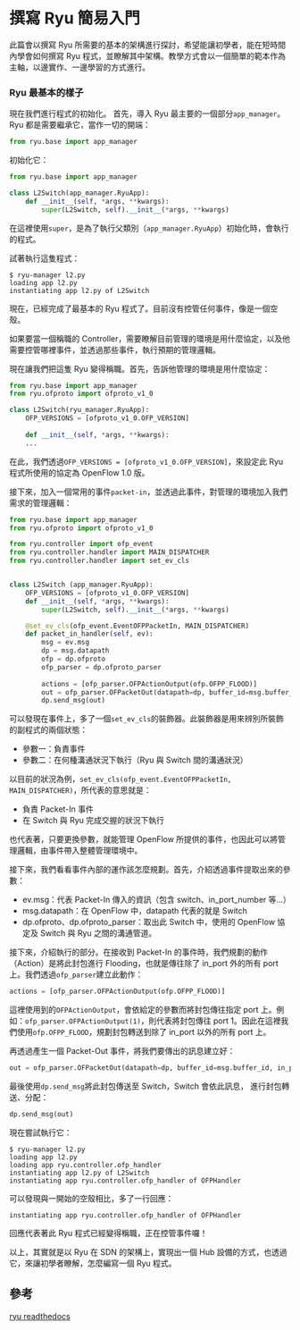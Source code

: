 # 撰寫 Ryu 簡易入門

此篇會以撰寫 Ryu 所需要的基本的架構進行探討，希望能讓初學者，能在短時間內學會如何撰寫 Ryu 程式，並瞭解其中架構。教學方式會以一個簡單的範本作為主軸，以邊實作、一邊學習的方式進行。

### Ryu 最基本的樣子

現在我們進行程式的初始化。 首先，導入 Ryu 最主要的一個部分```app_manager```。Ryu 都是需要繼承它，當作一切的開端：

```python
from ryu.base import app_manager
```

初始化它：

```python
from ryu.base import app_manager

class L2Switch(app_manager.RyuApp):
	def __init__(self, *args, **kwargs):
		super(L2Switch, self).__init__(*args, **kwargs)
```

在這裡使用```super```，是為了執行父類別（```app_manager.RyuApp```）初始化時，會執行的程式。

試著執行這隻程式：

```shell
$ ryu-manager l2.py
loading app l2.py
instantiating app l2.py of L2Switch
```

現在，已經完成了最基本的 Ryu 程式了。目前沒有控管任何事件，像是一個空殼。

如果要當一個稱職的 Controller，需要瞭解目前管理的環境是用什麼協定，以及他需要控管哪裡事件，並透過那些事件，執行預期的管理邏輯。

現在讓我們把這隻 Ryu 變得稱職。首先，告訴他管理的環境是用什麼協定：

```python
from ryu.base import app_manager
from ryu.ofproto import ofproto_v1_0

class L2Switch(ryu_manager.RyuApp):
	OFP_VERSIONS = [ofproto_v1_0.OFP_VERSION]
	
	def __init__(self, *args, **kwargs):
	...
```
在此，我們透過```OFP_VERSIONS = [ofproto_v1_0.OFP_VERSION]```，來設定此 Ryu 程式所使用的協定為 OpenFlow 1.0 版。

接下來，加入一個常用的事件```packet-in```，並透過此事件，對管理的環境加入我們需求的管理邏輯：

```python
from ryu.base import app_manager
from ryu.ofproto import ofproto_v1_0

from ryu.controller import ofp_event
from ryu.controller.handler import MAIN_DISPATCHER
from ryu.controller.handler import set_ev_cls


class L2Switch (app_manager.RyuApp):
	OFP_VERSIONS = [ofproto_v1_0.OFP_VERSION]
	def __init__(self, *args, **kwargs):
		super(L2Switch, self).__init__(*args, **kwargs)

	@set_ev_cls(ofp_event.EventOFPPacketIn, MAIN_DISPATCHER)
	def packet_in_handler(self, ev):
		msg = ev.msg
		dp = msg.datapath
		ofp = dp.ofproto
		ofp_parser = dp.ofproto_parser
		
		actions = [ofp_parser.OFPActionOutput(ofp.OFPP_FLOOD)]
		out = ofp_parser.OFPacketOut(datapath=dp, buffer_id=msg.buffer_id, in_port=msg.in_port, actions=actions)
		dp.send_msg(out)
```

可以發現在事件上，多了一個```set_ev_cls```的裝飾器。此裝飾器是用來辨別所裝飾的副程式的兩個狀態：

* 參數一：負責事件
* 參數二：在何種溝通狀況下執行（Ryu 與 Switch 間的溝通狀況）

以目前的狀況為例，```set_ev_cls(ofp_event.EventOFPPacketIn, MAIN_DISPATCHER)```，所代表的意思就是：

* 負責 Packet-In 事件
* 在 Switch 與 Ryu 完成交握的狀況下執行

也代表著，只要更換參數，就能管理 OpenFlow 所提供的事件，也因此可以將管理邏輯，由事件帶入整體管理環境中。

接下來，我們看看事件內部的運作該怎麼規劃。首先，介紹透過事件提取出來的參數：

* ev.msg：代表 Packet-In 傳入的資訊（包含 switch、in\_port\_number 等...）
* msg.datapath：在 OpenFlow 中，datapath 代表的就是 Switch
* dp.ofproto、dp.ofproto_parser：取出此 Switch 中，使用的 OpenFlow 協定及 Switch 與 Ryu 之間的溝通管道。

接下來，介紹執行的部分。在接收到 Packet-In 的事件時，我們規劃的動作（Action）是將此封包進行 Flooding，也就是傳往除了 in_port 外的所有 port 上。我們透過```ofp_parser```建立此動作：

```python
actions = [ofp_parser.OFPActionOutput(ofp.OFPP_FLOOD)]
```

這裡使用到的```OFPActionOutput```，會依給定的參數而將封包傳往指定 port 上。例如：```ofp_parser.OFPActionOutput(1)```，則代表將封包傳往 port 1。因此在這裡我們使用```ofp.OFPP_FLOOD```，規劃封包轉送到除了 in_port 以外的所有 port 上。

再透過產生一個 Packet-Out 事件，將我們要傳出的訊息建立好：

```python
out = ofp_parser.OFPacketOut(datapath=dp, buffer_id=msg.buffer_id, in_port=msg.in_port, actions=actions)
```
最後使用```dp.send_msg```將此封包傳送至 Switch，Switch 會依此訊息， 進行封包轉送、分配：

```python
dp.send_msg(out)
```

現在嘗試執行它：

```shell
$ ryu-manager l2.py
loading app l2.py
loading app ryu.controller.ofp_handler
instantiating app l2.py of L2Switch
instantiating app ryu.controller.ofp_handler of OFPHandler
```

可以發現與一開始的空殼相比，多了一行回應：

```shell
instantiating app ryu.controller.ofp_handler of OFPHandler
```

回應代表著此 Ryu 程式已經變得稱職，正在控管事件囉！

以上，其實就是以 Ryu 在 SDN 的架構上，實現出一個 Hub 設備的方式，也透過它，來讓初學者瞭解，怎麼編寫一個 Ryu 程式。

## 參考

[ryu readthedocs](http://ryu.readthedocs.io/en/latest/getting_started.html)
